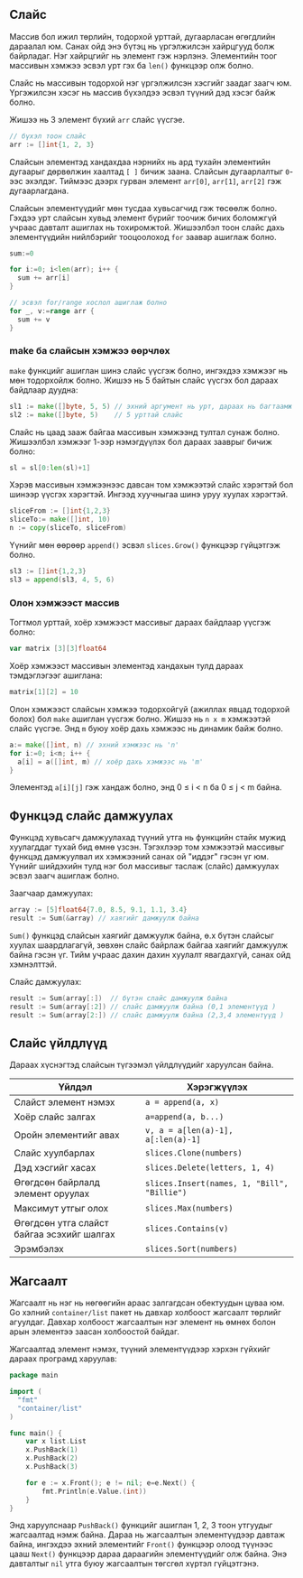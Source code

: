 ## Слайс

Массив бол ижил төрлийн, тодорхой урттай, дугаарласан өгөгдлийн дараалал юм. Санах ойд энэ бүтэц нь үргэлжилсэн хайрцгууд болж байрладаг. Нэг хайрцгийг нь элемент гэж нэрлэнэ. Элементийн тоог массивын хэмжээ эсвэл урт гэх ба `len()` функцээр олж болно.

Слайс нь массивын тодорхой нэг үргэлжилсэн хэсгийг заадаг заагч юм. Үргэжилсэн хэсэг нь массив бүхэлдээ эсвэл түүний дэд хэсэг байж болно.

Жишээ нь 3 элемент бүхий `arr` слайс үүсгэе.

```go
// бүхэл тоон слайс
arr := []int{1, 2, 3}
```

Слайсын элементэд хандахдаа нэрнийх нь ард тухайн элементийн дугаарыг дөрвөлжин хаалтад `[ ]` бичиж заана. Слайсын дугаарлалтыг `0`-ээс эхэлдэг. Тиймээс дээрх гурван элемент `arr[0]`, `arr[1]`, `arr[2]` гэж дугаарлагдана.

Слайсын элементүүдийг мөн тусдаа хувьсагчид гэж төсөөлж болно. Гэхдээ урт слайсын хувьд элемент бүрийг тоочиж бичих боломжгүй учраас давталт ашиглах нь тохиромжтой. Жишээлбэл тоон слайс дахь элементүүдийн нийлбэрийг тооцоолоход `for` заавар ашиглаж болно.

```go
sum:=0

for i:=0; i<len(arr); i++ {
  sum += arr[i]
}

// эсвэл for/range хослол ашиглаж болно
for _, v:=range arr {
  sum += v
}
```

### make ба слайсын хэмжээ өөрчлөх

`make` функцийг ашиглан шинэ слайс үүсгэж болно, ингэхдээ хэмжээг нь мөн тодорхойлж болно. Жишээ нь 5 байтын слайс үүсгэх бол дараах байдлаар дуудна:

```go
sl1 := make([]byte, 5, 5) // эхний аргумент нь урт, дараах нь багтаамж буюу слайсын цаадах массивын хэмжээ
sl2 := make([]byte, 5)    // 5 урттай слайс
```

Слайс нь цаад зааж байгаа массивын хэмжээнд тултал сунаж болно. Жишээлбэл хэмжээг 1-ээр нэмэгдүүлэх бол дараах зааврыг бичиж болно:

```go
sl = sl[0:len(sl)+1]
```

Хэрэв массивын хэмжээнээс давсан том хэмжээтэй слайс хэрэгтэй бол шинээр үүсгэх хэрэгтэй. Ингээд хуучныгаа шинэ уруу хуулах хэрэгтэй.

```go
sliceFrom := []int{1,2,3}
sliceTo:= make([]int, 10)
n := copy(sliceTo, sliceFrom)
```

Үүнийг мөн өөрөөр `append()` эсвэл `slices.Grow()` функцээр гүйцэтгэж болно.

```go
sl3 := []int{1,2,3}
sl3 = append(sl3, 4, 5, 6)
```

### Олон хэмжээст массив

Тогтмол урттай, хоёр хэмжээст массивыг дараах байдлаар үүсгэж болно:

```go
var matrix [3][3]float64
```

Хоёр хэмжээст массивын элементэд хандахын тулд дараах тэмдэглэгээг ашиглана:

```go
matrix[1][2] = 10
```

Олон хэмжээст слайсын хэмжээ тодорхойгүй (ажиллах явцад тодорхой болох) бол `make` ашиглан үүсгэж болно. Жишээ нь `n x m` хэмжээтэй слайс үүсгэе. Энд `m` буюу хоёр дахь хэмжээс нь динамик байж болно.

```go
a:= make([]int, n) // эхний хэмжээс нь 'n'
for i:=0; i<n; i++ {
  a[i] = a([]int, m) // хоёр дахь хэмжээс нь 'm'
}
```
Элементэд `a[i][j]` гэж хандаж болно, энд 0 &le; i < n ба 0 &le; j < m байна.

## Функцэд слайс дамжуулах

Функцэд хувьсагч дамжуулахад түүний утга нь функцийн стайк мужид хуулагддаг тухай бид өмнө үзсэн. Тэгэхлээр том хэмжээтэй массивыг функцэд дамжуулвал их хэмжээний санах ой "иддэг" гэсэн үг юм. Үүнийг шийдэхийн тулд нэг бол массивыг таслаж (слайс) дамжуулах эсвэл заагч ашиглаж болно.

Заагчаар дамжуулах:

```go
array := [5]float64{7.0, 8.5, 9.1, 1.1, 3.4}
result := Sum(&array) // хаягийг дамжуулж байна
```

`Sum()` функцэд слайсын хаягийг дамжуулж байна, ө.х бүтэн слайсыг хуулах шаардлагагүй, зөвхөн слайс байрлаж байгаа хаягийг дамжуулж байна гэсэн үг. Тийм учраас дахин дахин хуулалт явагдахгүй, санах ойд хэмнэлттэй.

Слайс дамжуулах: 

```go
result := Sum(array[:])  // бүтэн слайс дамжуулж байна
result := Sum(array[:2]) // слайс дамжуулж байна (0,1 элементүүд )
result := Sum(array[2:]) // слайс дамжуулж байна (2,3,4 элементүүд )
```

## Слайс үйлдлүүд

Дараах хүснэгтэд слайсын түгээмэл үйлдлүүдийг харуулсан байна.

| Үйлдэл | Хэрэгжүүлэх |
| --- | --- |
| Слайст элемент нэмэх | `a = append(a, x)` |
| Хоёр слайс залгах | `a=append(a, b...)` |
| Оройн элементийг авах | `v, a = a[len(a)-1], a[:len(a)-1]` |
| Слайс хуулбарлах | `slices.Clone(numbers)` |
| Дэд хэсгийг хасах | `slices.Delete(letters, 1, 4)` |
| Өгөгдсөн байрлалд элемент оруулах | `slices.Insert(names, 1, "Bill", "Billie")` |
| Максимут утгыг олох | `slices.Max(numbers)` |
| Өгөгдсөн утга слайст байгаа эсэхийг шалгах | `slices.Contains(v)` |
| Эрэмбэлэх | `slices.Sort(numbers)` |

## Жагсаалт

Жагсаалт нь нэг нь нөгөөгийн араас залгагдсан обектуудын цуваа юм. Go хэлний `container/list` пакет нь давхар холбоост жагсаалт төрлийг агуулдаг. Давхар холбоост жагсаалтын нэг элемент нь өмнөх болон арын элементээ заасан холбоостой байдаг.

Жагсаалтад элемент нэмэх, түүний элементүүдээр хэрхэн гүйхийг дараах програмд харуулав:

```go
package main

import (
  "fmt"
  "container/list"
)

func main() {
    var x list.List
    x.PushBack(1)
    x.PushBack(2)
    x.PushBack(3)

    for e := x.Front(); e != nil; e=e.Next() {
        fmt.Println(e.Value.(int))
    }
}
```

Энд харуулснаар `PushBack()` функцийг ашиглан 1, 2, 3 тоон утгуудыг жагсаалтад нэмж байна. Дараа нь жагсаалтын элементүүдээр давтаж байна, ингэхдээ эхний элементийг `Front()` функцээр олоод түүнээс цааш `Next()` функцээр дараа дараагийн элементүүдийг олж байна. Энэ давталтыг `nil` утга  буюу жагсаалтын төгсгөл хүртэл гүйцэтгэнэ.

